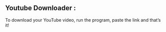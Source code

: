 ## Youtube Downloader :
To download your YouTube video, run the program, paste the link and that’s it!
